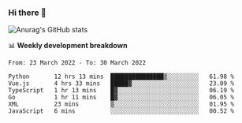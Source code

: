 ### Hi there 👋
![Anurag's GitHub stats](https://github-readme-stats.vercel.app/api?username=jami1024&show_icons=true&theme=radical)

📊 **Weekly development breakdown**
<!--START_SECTION:waka-->

```text
From: 23 March 2022 - To: 30 March 2022

Python       12 hrs 13 mins  ███████████████▒░░░░░░░░░   61.98 %
Vue.js       4 hrs 33 mins   █████▓░░░░░░░░░░░░░░░░░░░   23.09 %
TypeScript   1 hr 13 mins    █▓░░░░░░░░░░░░░░░░░░░░░░░   06.19 %
Go           1 hr 11 mins    █▓░░░░░░░░░░░░░░░░░░░░░░░   06.05 %
XML          23 mins         ▒░░░░░░░░░░░░░░░░░░░░░░░░   01.95 %
JavaScript   6 mins          ░░░░░░░░░░░░░░░░░░░░░░░░░   00.52 %
```

<!--END_SECTION:waka-->
<!--
**jami1024/jami1024** is a ✨ _special_ ✨ repository because its `README.md` (this file) appears on your GitHub profile.

Here are some ideas to get you started:

- 🔭 I’m currently working on ...
- 🌱 I’m currently learning ...
- 👯 I’m looking to collaborate on ...
- 🤔 I’m looking for help with ...
- 💬 Ask me about ...
- 📫 How to reach me: ...
- 😄 Pronouns: ...
- ⚡ Fun fact: ...
-->
